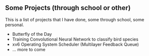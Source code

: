 ## Some Projects (through school or other)
This is a list of projects that I have done, some through school, some personal.
  - Butterfly of the Day
  - Training Convolutional Neural Network to classify bird species
  - xv6 Operating System Scheduler (Multilayer Feedback Queue)
  - ... more to come

